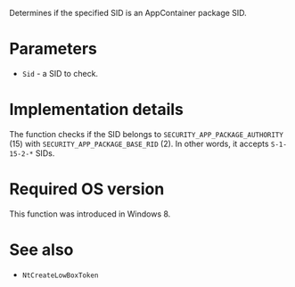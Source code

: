 Determines if the specified SID is an AppContainer package SID.

# Parameters
 - `Sid` - a SID to check.

# Implementation details
The function checks if the SID belongs to `SECURITY_APP_PACKAGE_AUTHORITY` (15) with `SECURITY_APP_PACKAGE_BASE_RID` (2). In other words, it accepts `S-1-15-2-*` SIDs.

# Required OS version
This function was introduced in Windows 8.

# See also
 - `NtCreateLowBoxToken`
